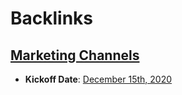 
# Backlinks
## [Marketing Channels](<Marketing Channels.md>)
- **Kickoff Date**: [December 15th, 2020](<December 15th, 2020.md>)

